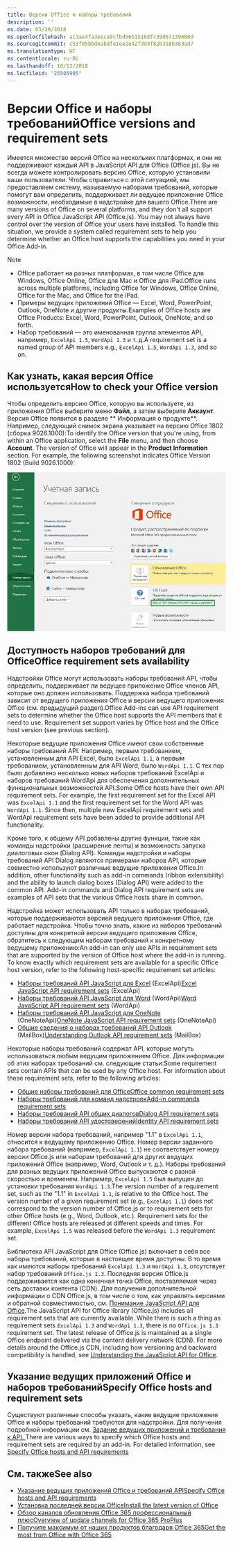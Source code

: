 ```yaml
---
title: Версии Office и наборы требований
description: ''
ms.date: 03/29/2018
ms.openlocfilehash: ac3ae4fa3eeca9cfbd56b15168fc39d67139680d
ms.sourcegitcommit: c53f05bbd4abdfe1ee2e42fdd4f82b318b363ad7
ms.translationtype: HT
ms.contentlocale: ru-RU
ms.lasthandoff: 10/12/2018
ms.locfileid: "25505995"
---
```

# <a name="office-versions-and-requirement-sets"></a><span data-ttu-id="bf9a4-102">Версии Office и наборы требований</span><span class="sxs-lookup"><span data-stu-id="bf9a4-102">Office versions and requirement sets</span></span>

<span data-ttu-id="bf9a4-p101">Имеется множество версий Office на нескольких платформах, и они не поддерживают каждый API в JavaScript API для Office  (Office.js). Вы не всегда можете контролировать версию Office, которую установили ваши пользователи. Чтобы справиться с этой ситуацией, мы предоставляем систему, называемую наборами требований, которые помогут вам определить, поддерживает ли ведущее приложение Office возможности, необходимые в надстройке для вашего Office.</span><span class="sxs-lookup"><span data-stu-id="bf9a4-p101">There are many versions of Office on several platforms, and they don't all support every API in Office JavaScript API (Office.js). You may not always have control over the version of Office your users have installed.  To handle this situation, we provide a system called requirement sets to help you determine whether an Office host supports the capabilities you need in your Office Add-in.</span></span> 

> [!NOTE]
> - <span data-ttu-id="bf9a4-106">Office работает на разных платформах, в том числе Office для Windows, Office Online, Office для Mac и Office для iPad.</span><span class="sxs-lookup"><span data-stu-id="bf9a4-106">Office runs across multiple platforms, including Office for Windows, Office Online, Office for the Mac, and Office for the iPad.</span></span>  
> - <span data-ttu-id="bf9a4-107">Примеры ведущих приложений Office — Excel, Word, PowerPoint, Outlook, OneNote и другие продукты.</span><span class="sxs-lookup"><span data-stu-id="bf9a4-107">Examples of Office hosts are Office Products: Excel, Word, PowerPoint, Outlook, OneNote, and so forth.</span></span>  
> - <span data-ttu-id="bf9a4-108">Набор требований — это именованная группа элементов API, например, `ExcelApi 1.5`, `WordApi 1.3` и т. д.</span><span class="sxs-lookup"><span data-stu-id="bf9a4-108">A requirement set is a named group of API members e.g., `ExcelApi 1.5`, `WordApi 1.3`, and so on.</span></span>  


## <a name="how-to-check-your-office-version"></a><span data-ttu-id="bf9a4-109">Как узнать, какая версия Office используется</span><span class="sxs-lookup"><span data-stu-id="bf9a4-109">How to check your Office version</span></span>

<span data-ttu-id="bf9a4-p102">Чтобы определить версию Office, которую вы используете, из приложения Office выберите меню **Файл**, а затем выберите **Аккаунт**. Версия Office появится в разделе \*\* Информация о продукте\*\*. Например, следующий снимок экрана указывает на версию Office 1802 (сборка 9026.1000):</span><span class="sxs-lookup"><span data-stu-id="bf9a4-p102">To identify the Office version that you're using, from within an Office application, select the **File** menu, and then choose **Account**. The version of Office will appear in the **Product Information** section. For example, the following screenshot indicates Office Version 1802 (Build 9026.1000):</span></span>

![Проверка версии Office](../images/office-version-number-ui.jpg)


## <a name="office-requirement-sets-availability"></a><span data-ttu-id="bf9a4-114">Доступность наборов требований для Office</span><span class="sxs-lookup"><span data-stu-id="bf9a4-114">Office requirement sets availability</span></span>

<span data-ttu-id="bf9a4-p103">Надстройки Office могут использовать наборы требований API, чтобы определить, поддерживает ли ведущее приложение Office членов API, которые оно должен использовать. Поддержка набора требований зависит от ведущего приложения Office и версии ведущего приложения Office (см. предыдущий раздел).</span><span class="sxs-lookup"><span data-stu-id="bf9a4-p103">Office Add-ins can use API requirement sets to determine whether the Office host supports the API members that it need to use. Requirement set support varies by Office host and the Office host version (see previous section).</span></span>

<span data-ttu-id="bf9a4-p104">Некоторые ведущие приложения Office имеют свои собственные наборы требований API. Например, первым требованием, установленным для API Excel, было `ExcelApi 1.1`, а первым требованием, установленным для API Word, было `WordApi 1.1`. С тех пор было добавлено несколько новых наборов требований ExcelApi и наборов требований WordApi для обеспечения дополнительных функциональных возможностей API.</span><span class="sxs-lookup"><span data-stu-id="bf9a4-p104">Some Office hosts have their own API requirement sets. For example, the first requirement set for the Excel API was `ExcelApi 1.1` and the first requirement set for the Word API was `WordApi 1.1`. Since then, multiple new ExcelApi requirement sets and WordApi requirement sets have been added to provide additional API functionality.</span></span>

<span data-ttu-id="bf9a4-p105">Кроме того, к общему API добавлены другие функции, такие как команды надстройки (расширение ленты) и возможность запуска диалоговых окон (Dialog API). Команды надстройки и наборы требований API Dialog являются примерами наборов API, которые совместно используют различные ведущие приложения Office.</span><span class="sxs-lookup"><span data-stu-id="bf9a4-p105">In addition, other functionality such as add-in commands (ribbon extensibility) and the ability to launch dialog boxes (Dialog API) were added to the common API. Add-in commands and Dialog API requirement sets are examples of API sets that the various Office hosts share in common.</span></span>

<span data-ttu-id="bf9a4-p106">Надстройка может использовать API только в наборах требований, которые поддерживаются версией ведущего приложения Office, где работает надстройка. Чтобы точно знать, какие из наборов требований доступны для конкретной версии ведущего приложения Office, обратитесь к следующим наборам требований к конкретному ведущему приложению:</span><span class="sxs-lookup"><span data-stu-id="bf9a4-p106">An add-in can only use APIs in requirement sets that are supported by the version of Office host where the add-in is running. To know exactly which requirement sets are available for a specific Office host version, refer to the following host-specific requirement set articles:</span></span>

- <span data-ttu-id="bf9a4-124">[Наборы требований API JavaScript для Excel](https://docs.microsoft.com/office/dev/add-ins/reference/requirement-sets/excel-api-requirement-sets?view=office-js) (ExcelApi)</span><span class="sxs-lookup"><span data-stu-id="bf9a4-124">[Excel JavaScript API requirement sets](https://docs.microsoft.com/office/dev/add-ins/reference/requirement-sets/excel-api-requirement-sets?view=office-js) (ExcelApi)</span></span>
- <span data-ttu-id="bf9a4-125">[Наборы требований API JavaScript для Word](https://docs.microsoft.com/office/dev/add-ins/reference/requirement-sets/word-api-requirement-sets?view=office-js) (WordApi)</span><span class="sxs-lookup"><span data-stu-id="bf9a4-125">[Word JavaScript API requirement sets](https://docs.microsoft.com/office/dev/add-ins/reference/requirement-sets/word-api-requirement-sets?view=office-js) (WordApi)</span></span>
- <span data-ttu-id="bf9a4-126">[Наборы требований API JavaScript для OneNote](https://docs.microsoft.com/office/dev/add-ins/reference/requirement-sets/onenote-api-requirement-sets?view=office-js) (OneNoteApi)</span><span class="sxs-lookup"><span data-stu-id="bf9a4-126">[OneNote JavaScript API requirement sets](https://docs.microsoft.com/office/dev/add-ins/reference/requirement-sets/onenote-api-requirement-sets?view=office-js) (OneNoteApi)</span></span>
- <span data-ttu-id="bf9a4-127">[Общие сведения о наборах требований API Outlook](https://docs.microsoft.com/office/dev/add-ins/reference/requirement-sets/outlook-api-requirement-sets?view=office-js) (MailBox)</span><span class="sxs-lookup"><span data-stu-id="bf9a4-127">[Understanding Outlook API requirement sets](https://docs.microsoft.com/office/dev/add-ins/reference/requirement-sets/outlook-api-requirement-sets?view=office-js) (MailBox)</span></span>

<span data-ttu-id="bf9a4-p107">Некоторые наборы требований содержат API, которые могуть использоваться любым ведущим приложением Office. Для информации об этих наборах требований см. следующие статьи:</span><span class="sxs-lookup"><span data-stu-id="bf9a4-p107">Some requirement sets contain APIs that can be used by any Office host. For information about these requirement sets, refer to the following articles:</span></span>

- [<span data-ttu-id="bf9a4-130">Общие наборы требований для Office</span><span class="sxs-lookup"><span data-stu-id="bf9a4-130">Office common requirement sets</span></span>](https://docs.microsoft.com/office/dev/add-ins/reference/requirement-sets/office-add-in-requirement-sets?view=office-js)
- [<span data-ttu-id="bf9a4-131">Наборы требований для команд надстроек</span><span class="sxs-lookup"><span data-stu-id="bf9a4-131">Add-in commands requirement sets</span></span>](https://docs.microsoft.com/office/dev/add-ins/reference/requirement-sets/add-in-commands-requirement-sets?view=office-js)
- [<span data-ttu-id="bf9a4-132">Наборы требований API общих диалогов</span><span class="sxs-lookup"><span data-stu-id="bf9a4-132">Dialog API requirement sets</span></span>](https://docs.microsoft.com/office/dev/add-ins/reference/requirement-sets/dialog-api-requirement-sets?view=office-js)
- [<span data-ttu-id="bf9a4-133">Наборы требований API удостоверений</span><span class="sxs-lookup"><span data-stu-id="bf9a4-133">Identity API requirement sets</span></span>](https://docs.microsoft.com/office/dev/add-ins/reference/requirement-sets/identity-api-requirement-sets?view=office-js)

<span data-ttu-id="bf9a4-p108">Номер версии набора требований, например "1.1" в `ExcelApi 1.1`, относится к ведущему приложению Office. Номер версии заданного набора требований (например, `ExcelApi 1.1`) не соответствует номеру версии Office.js или наборам требований для других ведущих приложений Office (например, Word, Outlook и т. д.). Наборы требований для разных ведущих приложений Office выпускаются с разной скоростью и временем. Например, `ExcelApi 1.5` был выпущен до установки требования `WordApi 1.3`.</span><span class="sxs-lookup"><span data-stu-id="bf9a4-p108">The version number of a requirement set, such as the "1.1" in `ExcelApi 1.1`, is relative to the Office host. The version number of a given requirement set (e.g., `ExcelApi 1.1`) does not correspond to the version number of Office.js or to requirement sets for other Office hosts (e.g., Word, Outlook, etc.).  Requirement sets for the different Office hosts are released at different speeds and times. For example, `ExcelApi 1.5` was released before the `WordApi 1.3` requirement set.</span></span>

<span data-ttu-id="bf9a4-p109">Библиотека API JavaScript для Office (Office.js) включает в себя все наборы требований, которые в настоящее время доступны. В то время как имеются наборы требований `ExcelApi 1.3` и `WordApi 1.3`, отсутствует набор требований `Office.js 1.3`. Последняя версия Office.js поддерживается как одна конечная точка Office, поставляемая через сеть доставки контента (CDN). Для получения дополнительной информации о CDN Office.js, в том числе о том, как управлять версиями и обратной совместимостью, см. [Понимание JavaScript API для Office](https://docs.microsoft.com/office/dev/add-ins/develop/understanding-the-javascript-api-for-office).</span><span class="sxs-lookup"><span data-stu-id="bf9a4-p109">The JavaScript API for Office library (Office.js) includes all requirement sets that are currently available. While there is such a thing as requirement sets `ExcelApi 1.3` and `WordApi 1.3`, there is no `Office.js 1.3` requirement set. The latest release of Office.js is maintained as a single Office endpoint delivered via the content delivery network (CDN). For more details around the Office.js CDN, including how versioning and backward compatibility is handled, see [Understanding the JavaScript API for Office](https://docs.microsoft.com/office/dev/add-ins/develop/understanding-the-javascript-api-for-office).</span></span>

## <a name="specify-office-hosts-and-requirement-sets"></a><span data-ttu-id="bf9a4-142">Указание ведущих приложений Office и наборов требований</span><span class="sxs-lookup"><span data-stu-id="bf9a4-142">Specify Office hosts and requirement sets</span></span>

<span data-ttu-id="bf9a4-p110">Существуют различные способы указать, какие ведущие приложения Office и наборы требований требуются для надстройки. Для получения подробной информации см. [Задание ведущих приложений и требования к API. ](https://docs.microsoft.com/office/dev/add-ins/develop/specify-office-hosts-and-api-requirements)</span><span class="sxs-lookup"><span data-stu-id="bf9a4-p110">There are various ways to specify which Office hosts and requirement sets are required by an add-in.  For detailed information, see [Specify Office hosts and API requirements](https://docs.microsoft.com/office/dev/add-ins/develop/specify-office-hosts-and-api-requirements)</span></span>


## <a name="see-also"></a><span data-ttu-id="bf9a4-145">См. также</span><span class="sxs-lookup"><span data-stu-id="bf9a4-145">See also</span></span>

- [<span data-ttu-id="bf9a4-146">Указание ведущих приложений Office и требований API</span><span class="sxs-lookup"><span data-stu-id="bf9a4-146">Specify Office hosts and API requirements</span></span>](https://docs.microsoft.com/office/dev/add-ins/develop/specify-office-hosts-and-api-requirements)
- [<span data-ttu-id="bf9a4-147">Установка последней версии Office</span><span class="sxs-lookup"><span data-stu-id="bf9a4-147">Install the latest version of Office</span></span>](https://docs.microsoft.com/office/dev/add-ins/develop/install-latest-office-version)
- [<span data-ttu-id="bf9a4-148">Обзор каналов обновления Office 365 профессиональный плюс</span><span class="sxs-lookup"><span data-stu-id="bf9a4-148">Overview of update channels for Office 365 ProPlus</span></span>](https://docs.microsoft.com/deployoffice/overview-of-update-channels-for-office-365-proplus)
- [<span data-ttu-id="bf9a4-149">Получите максимум от наших продуктов благодаря Office 365</span><span class="sxs-lookup"><span data-stu-id="bf9a4-149">Get the most from Office with Office 365</span></span>](https://products.office.com/compare-all-microsoft-office-products?tab=2)
